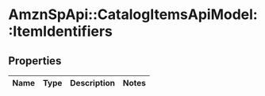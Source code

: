 # AmznSpApi::CatalogItemsApiModel::ItemIdentifiers

## Properties
Name | Type | Description | Notes
------------ | ------------- | ------------- | -------------

